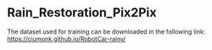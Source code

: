# Rain_Restoration_Pix2Pix
The dataset used for training can be downloaded in the following link: https://ciumonk.github.io/RobotCar-rainy/

